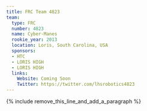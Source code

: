 ```yaml
---
title: FRC Team 4823
team:
  type: FRC
  number: 4823
  name: Cyber-Manes
  rookie_year: 2013
  location: Loris, South Carolina, USA
  sponsors:
  - HTC
  - LORIS HIGH
  - LORIS HIGH
  links:
    Website: Coming Soon
    Twitter: https://twitter.com/lhsrobotics4823
---
```


{% include remove_this_line_and_add_a_paragraph %}